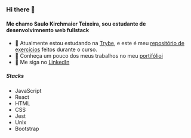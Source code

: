 ### Hi there 👋

<!--
**saulokirchmaier/saulokirchmaier** is a ✨ _special_ ✨ repository because its `README.md` (this file) appears on your GitHub profile.
-->
#### Me chamo Saulo Kirchmaier Teixeira, sou estudante de desenvolvimnento web fullstack

- 🌱 Atualmente estou estudando na [Trybe](https://www.betrybe.com/), e este é meu [repositório de exercícios](https://github.com/saulokirchmaier/trybe-exercies) feitos durante o curso.
- 🔭 Conheça um pouco dos meus trabalhos no meu [portifólioi](https://saulokirchmaier.github.io/)
- 🚀 Me siga no [LinkedIn](https://www.linkedin.com/in/saulokirchmaier/)

##### Stacks

- JavaScript
- React
- HTML
- CSS
- Jest
- Unix
- Bootstrap

<!--
- 🔭 I’m currently working on ...
- 👯 I’m looking to collaborate on ...
- 🤔 I’m looking for help with ...
- 💬 Ask me about ...
- 📫 How to reach me: ...
- 😄 Pronouns: ...
- ⚡ Fun fact: ...
-->
